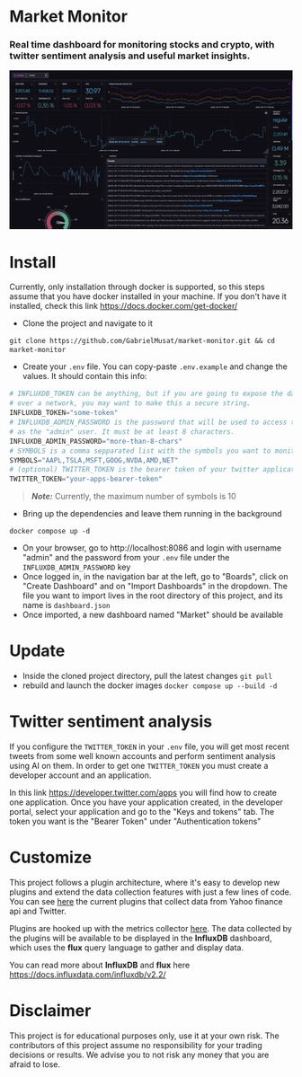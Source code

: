 # Market Monitor

### Real time dashboard for monitoring stocks and crypto, with twitter sentiment analysis and useful market insights.

<p align="center"> <img alt="" src="docs/dashboard.png"> </p>

# Install

Currently, only installation through docker is supported, so this steps assume that
you have docker installed in your machine. If you don't have it installed, check this 
link https://docs.docker.com/get-docker/

- Clone the project and navigate to it
```
git clone https://github.com/GabrielMusat/market-monitor.git && cd market-monitor
```
- Create your `.env` file. You can copy-paste `.env.example` and change the values.
It should contain this info:
```python
# INFLUXDB_TOKEN can be anything, but if you are going to expose the dashboard
# over a network, you may want to make this a secure string.
INFLUXDB_TOKEN="some-token"
# INFLUXDB_ADMIN_PASSWORD is the password that will be used to access the dashboard
# as the "admin" user. It must be at least 8 characters.
INFLUXDB_ADMIN_PASSWORD="more-than-8-chars"
# SYMBOLS is a comma sepparated list with the symbols you want to monitor
SYMBOLS="AAPL,TSLA,MSFT,GOOG,NVDA,AMD,NET"
# (optional) TWITTER_TOKEN is the bearer token of your twitter application
TWITTER_TOKEN="your-apps-bearer-token"
```
> **_Note:_** Currently, the maximum number of symbols is 10
- Bring up the dependencies and leave them running in the background
```
docker compose up -d
```
- On your browser, go to http://localhost:8086 and login with username "admin" and
the password from your `.env` file under the `INFLUXDB_ADMIN_PASSWORD` key
- Once logged in, in the navigation bar at the left, go to "Boards", click on "Create Dashboard"
and on "Import Dashboards" in the dropdown. The file you want to import lives in the root directory
of this project, and its name is `dashboard.json`
- Once imported, a new dashboard named "Market" should be available

# Update

- Inside the cloned project directory, pull the latest changes `git pull`
- rebuild and launch the docker images `docker compose up --build -d`

# Twitter sentiment analysis

If you configure the `TWITTER_TOKEN` in your `.env` file, you will get most recent tweets
from some well known accounts and perform sentiment analysis using AI on them. In order to
get one `TWITTER_TOKEN` you must create a developer account and an application.

In this link https://developer.twitter.com/apps you will find how to create one application.
Once you have your application created, in the developer portal, select your application and
go to the "Keys and tokens" tab. The token you want is the "Bearer Token" under "Authentication tokens"

# Customize

This project follows a plugin architecture, where it's easy to develop new plugins and extend
the data collection features with just a few lines of code. You can see [here](src/metric_collectors)
the current plugins that collect data from Yahoo finance api and Twitter.

Plugins are hooked up with the metrics collector [here](src/main.py). The data collected by 
the plugins will be available to be displayed in the **InfluxDB** dashboard, which uses the
**flux** query language to gather and display data.

You can read more about **InfluxDB** and **flux** here https://docs.influxdata.com/influxdb/v2.2/


# Disclaimer

This project is for educational purposes only, use it at your own risk. The contributors
of this project assume no responsibility for your trading decisions or results. We advise
you to not risk any money that you are afraid to lose.